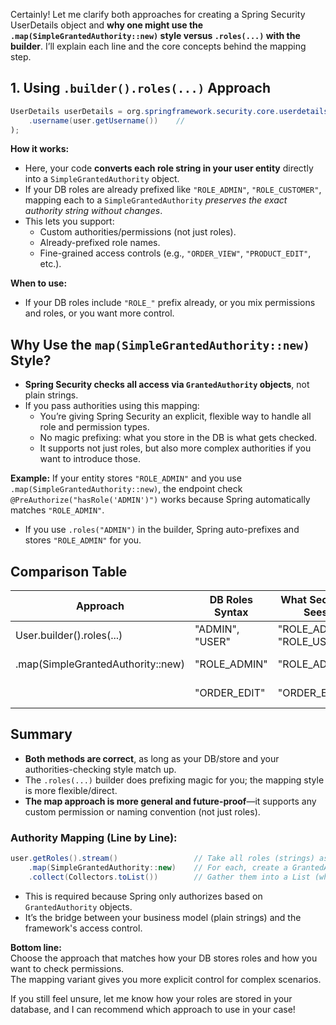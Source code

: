 Certainly! Let me clarify both approaches for creating a Spring Security UserDetails object and **why one might use the `.map(SimpleGrantedAuthority::new)` style versus `.roles(...)` with the builder**. I’ll explain each line and the core concepts behind the mapping step.

## 1. Using `.builder().roles(...)` Approach

```java
UserDetails userDetails = org.springframework.security.core.userdetails.User.builder()
    .username(user.getUsername())    // 
);
```

**How it works:**
- Here, your code **converts each role string in your user entity** directly into a `SimpleGrantedAuthority` object.
- If your DB roles are already prefixed like `"ROLE_ADMIN"`, `"ROLE_CUSTOMER"`, mapping each to a `SimpleGrantedAuthority` *preserves the exact authority string without changes*.
- This lets you support:
    - Custom authorities/permissions (not just roles).
    - Already-prefixed role names.
    - Fine-grained access controls (e.g., `"ORDER_VIEW"`, `"PRODUCT_EDIT"`, etc.).

**When to use:**
- If your DB roles include `"ROLE_"` prefix already, or you mix permissions and roles, or you want more control.

## Why Use the `map(SimpleGrantedAuthority::new)` Style?

- **Spring Security checks all access via `GrantedAuthority` objects**, not plain strings.
- If you pass authorities using this mapping:
    - You’re giving Spring Security an explicit, flexible way to handle all role and permission types.
    - No magic prefixing: what you store in the DB is what gets checked.
    - It supports not just roles, but also more complex authorities if you want to introduce those.

**Example:**
If your entity stores `"ROLE_ADMIN"` and you use `.map(SimpleGrantedAuthority::new)`, the endpoint check `@PreAuthorize("hasRole('ADMIN')")` works because Spring automatically matches `"ROLE_ADMIN"`.

- If you use `.roles("ADMIN")` in the builder, Spring auto-prefixes and stores `"ROLE_ADMIN"` for you.

## Comparison Table

| Approach                   | DB Roles Syntax        | What Security Sees                   | Good for…                     |
|----------------------------|-----------------------|--------------------------------------|-------------------------------|
| User.builder().roles(...)  | "ADMIN", "USER"       | "ROLE_ADMIN", "ROLE_USER"            | Simpler apps with plain roles |
| .map(SimpleGrantedAuthority::new) | "ROLE_ADMIN"          | "ROLE_ADMIN"                         | Custom/advanced cases         |
|                            | "ORDER_EDIT"          | "ORDER_EDIT"                         | Permissions, not just roles   |

## Summary

- **Both methods are correct**, as long as your DB/store and your authorities-checking style match up.
- The `.roles(...)` builder does prefixing magic for you; the mapping style is more flexible/direct.
- **The map approach is more general and future-proof**—it supports any custom permission or naming convention (not just roles).

### Authority Mapping (Line by Line):
```java
user.getRoles().stream()                 // Take all roles (strings) assigned to this user
    .map(SimpleGrantedAuthority::new)    // For each, create a GrantedAuthority object
    .collect(Collectors.toList())        // Gather them into a List (what Spring expects)
```
- This is required because Spring only authorizes based on `GrantedAuthority` objects.
- It’s the bridge between your business model (plain strings) and the framework's access control.

**Bottom line:**  
Choose the approach that matches how your DB stores roles and how you want to check permissions.  
The mapping variant gives you more explicit control for complex scenarios.

If you still feel unsure, let me know how your roles are stored in your database, and I can recommend which approach to use in your case!